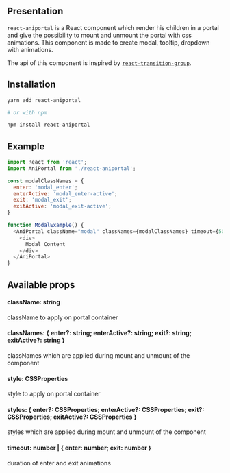 ## Presentation

`react-aniportal` is a React component which render his children in a portal and give the possibility to mount and unmount the portal with css animations.
This component is made to create modal, tooltip, dropdown with animations.

The api of this component is inspired by [`react-transition-group`](https://github.com/reactjs/react-transition-group).

## Installation

```sh
yarn add react-aniportal

# or with npm

npm install react-aniportal
```

## Example

```javascript
import React from 'react';
import AniPortal from './react-aniportal';

const modalClassNames = {
  enter: 'modal_enter';
  enterActive: 'modal_enter-active';
  exit: 'modal_exit';
  exitActive: 'modal_exit-active';
}

function ModalExample() {
  <AniPortal className="modal" classNames={modalClassNames} timeout={500}>
    <div>
      Modal Content
    </div>
  </AniPortal>
}

```

## Available props

#### className: string
className to apply on portal container

#### classNames: { enter?: string; enterActive?: string; exit?: string; exitActive?: string }
classNames which are applied during mount and unmount of the component

#### style: CSSProperties
style to apply on portal container

#### styles: { enter?: CSSProperties; enterActive?: CSSProperties; exit?: CSSProperties; exitActive?: CSSProperties }
styles which are applied during mount and unmount of the component

#### timeout: number | { enter: number; exit: number }
duration of enter and exit animations
